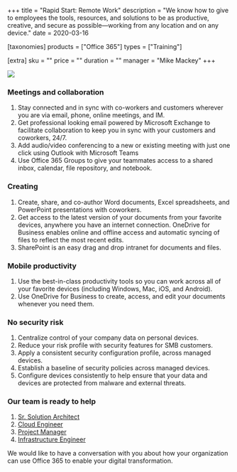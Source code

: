 +++
title = "Rapid Start: Remote Work"
description = "We know how to give to employees the tools, resources, and solutions to be as productive, creative, and secure as possible—working from any location and on any device."
date = 2020-03-16

[taxonomies]
products = ["Office 365"]
types = ["Training"]

[extra]
sku = ""
price = ""
duration = ""
manager = "Mike Mackey"
+++

![](https://o365hq.com/images/711.png)

### Meetings and collaboration

1.  Stay connected and in sync with co-workers and customers wherever
    you are via email, phone, online meetings, and IM.
2.  Get professional looking email powered by Microsoft Exchange to
    facilitate collaboration to keep you in sync with your customers and
    coworkers, 24/7.
3.  Add audio/video conferencing to a new or existing meeting with just
    one click using Outlook with Microsoft Teams
4.  Use Office 365 Groups to give your teammates access to a shared
    inbox, calendar, file repository, and notebook.

### Creating

1.  Create, share, and co-author Word documents, Excel spreadsheets, and
    PowerPoint presentations with coworkers.
2.  Get access to the latest version of your documents from your
    favorite devices, anywhere you have an internet connection. OneDrive
    for Business enables online and offline access and automatic syncing
    of files to reflect the most recent edits.
3.  SharePoint is an easy drag and drop intranet for documents and
    files.

### Mobile productivity

1.  Use the best-in-class productivity tools so you can work across all
    of your favorite devices (including Windows, Mac, iOS, and Android).
2.  Use OneDrive for Business to create, access, and edit your documents
    whenever you need them.

### No security risk

1.  Centralize control of your company data on personal devices.
2.  Reduce your risk profile with security features for SMB
    customers.
3.  Apply a consistent security configuration profile, across managed
    devices.
4.  Establish a baseline of security policies across managed devices.
5.  Configure devices consistently to help ensure that your data and
    devices are protected from malware and external threats.

### Our team is ready to help

1.  [Sr. Solution
    Architect](https://buymssoft.com/constructor/services?item=ITPWW460IMPOT)
2.  [Cloud
    Engineer](https://buymssoft.com/constructor/services?item=ITPWW430IMPOT)
3.  [Project
    Manager](https://buymssoft.com/constructor/services?item=ITPWW450IMPOT)
4.  [Infrastructure
    Engineer](https://buymssoft.com/constructor/services?item=docmmu)

We would like to have a conversation with you about how your
organization can use Office 365 to enable your digital transformation.